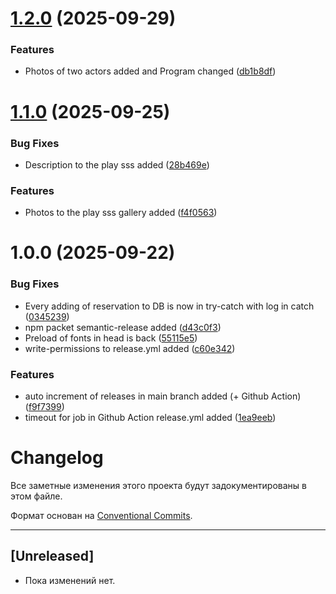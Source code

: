 # [1.2.0](https://github.com/bogolepov/antrepriza-astro/compare/v1.1.0...v1.2.0) (2025-09-29)


### Features

* Photos of two actors added and Program changed ([db1b8df](https://github.com/bogolepov/antrepriza-astro/commit/db1b8df7f24aa2662427d4780c7703eedaf42e9e))

# [1.1.0](https://github.com/bogolepov/antrepriza-astro/compare/v1.0.0...v1.1.0) (2025-09-25)


### Bug Fixes

* Description to the play sss added ([28b469e](https://github.com/bogolepov/antrepriza-astro/commit/28b469ef626ea68785b54a65f2ceb82f4caf0406))


### Features

* Photos to the play sss gallery added ([f4f0563](https://github.com/bogolepov/antrepriza-astro/commit/f4f0563f58109205d2f5146bfbd9615b8fccb54e))

# 1.0.0 (2025-09-22)


### Bug Fixes

* Every adding of reservation to DB is now in try-catch with log in catch ([0345239](https://github.com/bogolepov/antrepriza-astro/commit/0345239544d6e2bc581e982e1ecbaf56b77a6e58))
* npm packet semantic-release added ([d43c0f3](https://github.com/bogolepov/antrepriza-astro/commit/d43c0f3c0ab0d200ae70bb79803c484aeb131cb6))
* Preload of fonts in head is back ([55115e5](https://github.com/bogolepov/antrepriza-astro/commit/55115e5a48db93c508c33d45b7abcd9c7f7d6e33))
* write-permissions to release.yml added ([c60e342](https://github.com/bogolepov/antrepriza-astro/commit/c60e342dec1f986b0ba7001c06928a5d0845cdc5))


### Features

* auto increment of releases in main branch added (+ Github Action) ([f9f7399](https://github.com/bogolepov/antrepriza-astro/commit/f9f739994fde36b7290c7969e49b1294e96619a0))
* timeout for job in Github Action release.yml added ([1ea9eeb](https://github.com/bogolepov/antrepriza-astro/commit/1ea9eebeeda88cbf10762dde80e35a57351efccf))

# Changelog

Все заметные изменения этого проекта будут задокументированы в этом файле.

Формат основан на [Conventional Commits](https://www.conventionalcommits.org/en/v1.0.0/).

---

## [Unreleased]

- Пока изменений нет.
